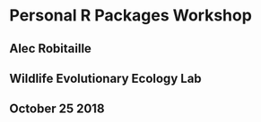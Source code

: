 # Personal R Packages Workshop
## Alec Robitaille
## Wildlife Evolutionary Ecology Lab
## October 25 2018
